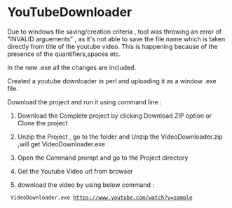 # YouTubeDownloader

Due to windows file saving/creation criteria , tool was throwing an error of "INVALID arguements" , as it's not able to save the file name which is taken directly from title of the youtube video.
This is happening because of the presence of the quantifiers,spaces etc.

In the new .exe all the changes are included.


Created a youtube downloader in perl and uploading it as a window .exe file.

Download the project and run it using command line :

1) Download the Complete project by clicking Download ZIP option or Clone the project

2) Unzip the Project , go to the folder and  Unzip the VideoDownloader.zip ,will get VideoDownloader.exe

3) Open the Command prompt and go to the Project directory 

4) Get the Youtube Video url from browser

5) download the video by using below command :

 <code>  VideoDownloader.exe   https://www.youtube.com/watch?v=sample </code>
   



